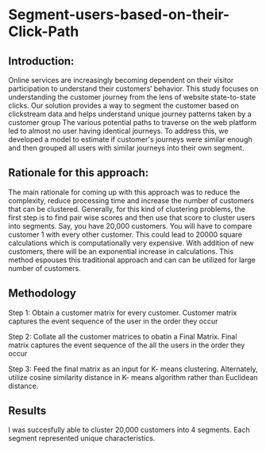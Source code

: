 # Segment-users-based-on-their-Click-Path

## Introduction:

Online services are increasingly becoming dependent on their visitor participation to understand their customers’ behavior. This study focuses on understanding the customer journey from the lens of website state-to-state clicks. Our solution provides a way to segment the customer based on clickstream data and helps understand unique journey patterns taken by a customer group
The various potential paths to traverse on the web platform led to almost no user having identical journeys. To address this, we developed a model to estimate if customer's journeys were similar enough and then grouped all users with similar journeys into their own segment.

## Rationale for this approach:

The main rationale for coming up with this approach was to reduce the complexity, reduce processing time and increase the number of customers that can be clustered. Generally, for this kind of clustering problems, the first step is to find pair wise scores and then use that score to cluster users into segments. Say, you have 20,000 customers. You will have to compare customer 1 with every other customer. This could lead to 20000 square calculations which is computationally very expensive. With addition of new customers, there will be an exponential increase in calculations. This method espouses this traditional approach and can can be utilized for large number of customers.

## Methodology

Step 1: Obtain a customer matrix for every customer. Customer matrix captures the event sequence of the user in the order they occur

Step 2: Collate all the customer matrices to obatin a Final Matrix. Final matrix captures the event sequence of the all the users in the order they occur

Step 3: Feed the final matrix as an input for K- means clustering. Alternately, utilize cosine similarity distance in K- means algorithm rather than Euclidean distance.

## Results

I was succesfully able to cluster 20,000 customers into 4 segments. Each segment represented unique characteristics.

